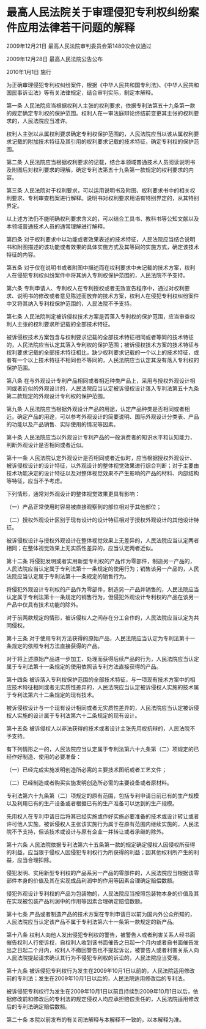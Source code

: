 # 最高人民法院关于审理侵犯专利权纠纷案件应用法律若干问题的解释

2009年12月21日 最高人民法院审判委员会第1480次会议通过

2009年12月28日 最高人民法院公告公布

2010年1月1日 施行



为正确审理侵犯专利权纠纷案件，根据《中华人民共和国专利法》、《中华人民共和国民事诉讼法》等有关法律规定，结合审判实际，制定本解释。

第一条 人民法院应当根据权利人主张的权利要求，依据专利法第五十九条第一款的规定确定专利权的保护范围。权利人在一审法庭辩论终结前变更其主张的权利要求的，人民法院应当准许。

权利人主张以从属权利要求确定专利权保护范围的，人民法院应当以该从属权利要求记载的附加技术特征及其引用的权利要求记载的技术特征，确定专利权的保护范围。

第二条 人民法院应当根据权利要求的记载，结合本领域普通技术人员阅读说明书及附图后对权利要求的理解，确定专利法第五十九条第一款规定的权利要求的内容。

第三条 人民法院对于权利要求，可以运用说明书及附图、权利要求书中的相关权利要求、专利审查档案进行解释。说明书对权利要求用语有特别界定的，从其特别界定。

以上述方法仍不能明确权利要求含义的，可以结合工具书、教科书等公知文献以及本领域普通技术人员的通常理解进行解释。

第四条 对于权利要求中以功能或者效果表述的技术特征，人民法院应当结合说明书和附图描述的该功能或者效果的具体实施方式及其等同的实施方式，确定该技术特征的内容。

第五条 对于仅在说明书或者附图中描述而在权利要求中未记载的技术方案，权利人在侵犯专利权纠纷案件中将其纳入专利权保护范围的，人民法院不予支持。

第六条 专利申请人、专利权人在专利授权或者无效宣告程序中，通过对权利要求、说明书的修改或者意见陈述而放弃的技术方案，权利人在侵犯专利权纠纷案件中又将其纳入专利权保护范围的，人民法院不予支持。

第七条 人民法院判定被诉侵权技术方案是否落入专利权的保护范围，应当审查权利人主张的权利要求所记载的全部技术特征。

被诉侵权技术方案包含与权利要求记载的全部技术特征相同或者等同的技术特征的，人民法院应当认定其落入专利权的保护范围；被诉侵权技术方案的技术特征与权利要求记载的全部技术特征相比，缺少权利要求记载的一个以上的技术特征，或者有一个以上技术特征不相同也不等同的，人民法院应当认定其没有落入专利权的保护范围。

第八条 在与外观设计专利产品相同或者相近种类产品上，采用与授权外观设计相同或者近似的外观设计的，人民法院应当认定被诉侵权设计落入专利法第五十九条第二款规定的外观设计专利权的保护范围。

第九条 人民法院应当根据外观设计产品的用途，认定产品种类是否相同或者相近。确定产品的用途，可以参考外观设计的简要说明、国际外观设计分类表、产品的功能以及产品销售、实际使用的情况等因素。

第十条 人民法院应当以外观设计专利产品的一般消费者的知识水平和认知能力，判断外观设计是否相同或者近似。

第十一条 人民法院认定外观设计是否相同或者近似时，应当根据授权外观设计、被诉侵权设计的设计特征，以外观设计的整体视觉效果进行综合判断；对于主要由技术功能决定的设计特征以及对整体视觉效果不产生影响的产品的材料、内部结构等特征，应当不予考虑。

下列情形，通常对外观设计的整体视觉效果更具有影响：

（一）产品正常使用时容易被直接观察到的部位相对于其他部位；

（二）授权外观设计区别于现有设计的设计特征相对于授权外观设计的其他设计特征。

被诉侵权设计与授权外观设计在整体视觉效果上无差异的，人民法院应当认定两者相同；在整体视觉效果上无实质性差异的，应当认定两者近似。

第十二条 将侵犯发明或者实用新型专利权的产品作为零部件，制造另一产品的，人民法院应当认定属于专利法第十一条规定的使用行为；销售该另一产品的，人民法院应当认定属于专利法第十一条规定的销售行为。

将侵犯外观设计专利权的产品作为零部件，制造另一产品并销售的，人民法院应当认定属于专利法第十一条规定的销售行为，但侵犯外观设计专利权的产品在该另一产品中仅具有技术功能的除外。

对于前两款规定的情形，被诉侵权人之间存在分工合作的，人民法院应当认定为共同侵权。

第十三条 对于使用专利方法获得的原始产品，人民法院应当认定为专利法第十一条规定的依照专利方法直接获得的产品。

对于将上述原始产品进一步加工、处理而获得后续产品的行为，人民法院应当认定属于专利法第十一条规定的使用依照该专利方法直接获得的产品。

第十四条 被诉落入专利权保护范围的全部技术特征，与一项现有技术方案中的相应技术特征相同或者无实质性差异的，人民法院应当认定被诉侵权人实施的技术属于专利法第六十二条规定的现有技术。

被诉侵权设计与一个现有设计相同或者无实质性差异的，人民法院应当认定被诉侵权人实施的设计属于专利法第六十二条规定的现有设计。

第十五条 被诉侵权人以非法获得的技术或者设计主张先用权抗辩的，人民法院不予支持。

有下列情形之一的，人民法院应当认定属于专利法第六十九条第（二）项规定的已经作好制造、使用的必要准备：

（一）已经完成实施发明创造所必需的主要技术图纸或者工艺文件；

（二）已经制造或者购买实施发明创造所必需的主要设备或者原材料。

专利法第六十九条第（二）项规定的原有范围，包括专利申请日前已有的生产规模以及利用已有的生产设备或者根据已有的生产准备可以达到的生产规模。

先用权人在专利申请日后将其已经实施或作好实施必要准备的技术或设计转让或者许可他人实施，被诉侵权人主张该实施行为属于在原有范围内继续实施的，人民法院不予支持，但该技术或设计与原有企业一并转让或者承继的除外。

第十六条 人民法院依据专利法第六十五条第一款的规定确定侵权人因侵权所获得的利益，应当限于侵权人因侵犯专利权行为所获得的利益；因其他权利所产生的利益，应当合理扣除。

侵犯发明、实用新型专利权的产品系另一产品的零部件的，人民法院应当根据该零部件本身的价值及其在实现成品利润中的作用等因素合理确定赔偿数额。

侵犯外观设计专利权的产品为包装物的，人民法院应当按照包装物本身的价值及其在实现被包装产品利润中的作用等因素合理确定赔偿数额。

第十七条 产品或者制造产品的技术方案在专利申请日以前为国内外公众所知的，人民法院应当认定该产品不属于专利法第六十一条第一款规定的新产品。

第十八条 权利人向他人发出侵犯专利权的警告，被警告人或者利害关系人经书面催告权利人行使诉权，自权利人收到该书面催告之日起一个月内或者自书面催告发出之日起二个月内，权利人不撤回警告也不提起诉讼，被警告人或者利害关系人向人民法院提起请求确认其行为不侵犯专利权的诉讼的，人民法院应当受理。

第十九条 被诉侵犯专利权行为发生在2009年10月1日以前的，人民法院适用修改前的专利法；发生在2009年10月1日以后的，人民法院适用修改后的专利法。

被诉侵犯专利权行为发生在2009年10月1日以前且持续到2009年10月1日以后，依据修改前和修改后的专利法的规定侵权人均应承担赔偿责任的，人民法院适用修改后的专利法确定赔偿数额。

第二十条 本院以前发布的有关司法解释与本解释不一致的，以本解释为准。